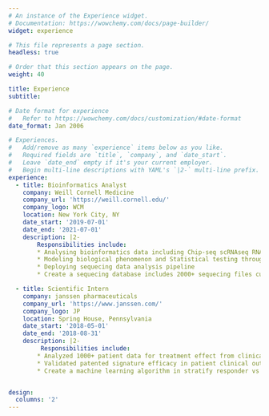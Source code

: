 ```yaml
---
# An instance of the Experience widget.
# Documentation: https://wowchemy.com/docs/page-builder/
widget: experience

# This file represents a page section.
headless: true

# Order that this section appears on the page.
weight: 40

title: Experience
subtitle:

# Date format for experience
#   Refer to https://wowchemy.com/docs/customization/#date-format
date_format: Jan 2006

# Experiences.
#   Add/remove as many `experience` items below as you like.
#   Required fields are `title`, `company`, and `date_start`.
#   Leave `date_end` empty if it's your current employer.
#   Begin multi-line descriptions with YAML's `|2-` multi-line prefix.
experience:
  - title: Bioinformatics Analyst 
    company: Weill Cornell Medicine
    company_url: 'https://weill.cornell.edu/'
    company_logo: WCM
    location: New York City, NY 
    date_start: '2019-07-01'
    date_end: '2021-07-01'
    description: |2-
        Responsibilities include:       
        * Analysing bioinformatics data including Chip-seq scRNAseq RNAseq HiC HiChiP ATACseq and CutandRun 
        * Modeling biological phenomenon and Statistical testing through patient and animal data to validate hypothesis 
        * Deploying sequecing data analysis pipeline 
        * Create a sequecing database includes 2000+ sequecing files cumulated over 10 years period 

  - title: Scientific Intern 
    company: janssen pharmaceuticals
    company_url: 'https://www.janssen.com/'
    company_logo: JP 
    location: Spring House, Pennsylvania 
    date_start: '2018-05-01'
    date_end: '2018-08-31'
    description: |2-
         Responsibilities include:
        * Analyzed 1000+ patient data for treatment effect from clinical trial for two diseases  
        * Validated patented signature efficacy in patient clinical outcome 
        * Create a machine learning algorithm in stratify responder vs non-responder group 


design:
  columns: '2'
---
```

